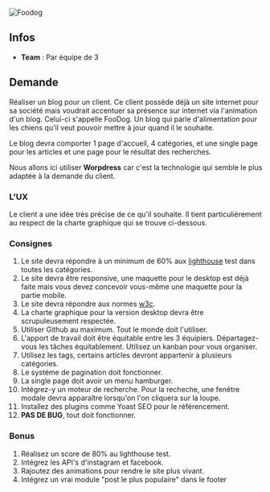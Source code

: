 ![Foodog](logo.JPG)

## Infos
- **Team** : Par équipe de 3


## Demande

Réaliser un blog pour un client. Ce client possède déjà un site internet pour sa société mais voudrait accentuer sa présence sur internet via l'animation d'un blog. Celui-ci s'appelle FooDog. Un blog qui parle d'alimentation pour les chiens qu'il veut pouvoir mettre à jour quand il le souhaite. 

Le blog devra comporter 1 page d'accueil, 4 catégories, et une single page pour les articles et une page pour le résultat des recherches. 

Nous allons ici utiliser **Worpdress** car c'est la technologie qui semble le plus adaptée à la demande du client. 

### L'UX

Le client a une idée très précise de ce qu'il souhaite. Il tient particulièrement au respect de la charte graphique qui se trouve ci-dessous.

### Consignes

1. Le site devra répondre à un minimum de 60% aux [lighthouse](https://developers.google.com/web/tools/lighthouse/) test dans toutes les catégories.
2. Le site devra être responsive, une maquette pour le desktop est déjà faite mais vous devez concevoir vous-même une maquette pour la partie mobile. 
3. Le site devra répondre aux normes [w3c](https://validator.w3.org/).
5. La charte graphique pour la version desktop devra être scrupuleusement respectée. 
6. Utiliser Github au maximum. Tout le monde doit l'utiliser.
7. L'apport de travail doit être équitable entre les 3 équipiers. Départagez-vous les tâches équitablement. Utilisez un kanban pour vous organiser. 
8. Utilisez les tags, certains articles devront appartenir à plusieurs catégories. 
9. Le système de pagination doit fonctionner.
10. La single page doit avoir un menu hamburger.
11. Intégrez-y un moteur de recherche. Pour la recheche, une fenêtre modale devra apparaître lorsqu'on l'on cliquera sur la loupe. 
12. Installez des plugins comme Yoast SEO pour le référencement.
13. **PAS DE BUG**, tout doit fonctionner. 


### Bonus 
1. Réalisez un score de 80% au lighthouse test.
2. Intégrez les API's d'instagram et facebook.
3. Rajoutez des animations pour rendre le site plus vivant.
4. Intégrez un vrai module "post le plus populaire" dans le footer


